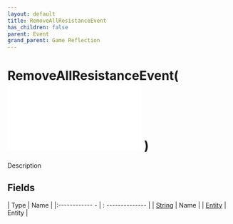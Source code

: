 ```yaml
---
layout: default
title: RemoveAllResistanceEvent
has_children: false
parent: Event
grand_parent: Game Reflection
---
```

# RemoveAllResistanceEvent( ![ EntityEventBase ](game-reflection/events/entity_event_base.md) )
Description 

## Fields
| Type | Name |
|:------------ - | : -------------- |
| [String](game-reflection/components/string.md) | Name |
| [Entity](game-reflection/classes/entity.md) | Entity |
